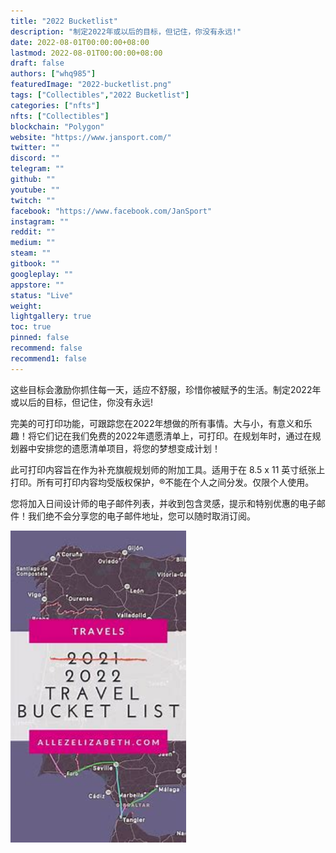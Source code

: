 ```yaml
---
title: "2022 Bucketlist"
description: "制定2022年或以后的目标，但记住，你没有永远!"
date: 2022-08-01T00:00:00+08:00
lastmod: 2022-08-01T00:00:00+08:00
draft: false
authors: ["whq985"]
featuredImage: "2022-bucketlist.png"
tags: ["Collectibles","2022 Bucketlist"]
categories: ["nfts"]
nfts: ["Collectibles"]
blockchain: "Polygon"
website: "https://www.jansport.com/"
twitter: ""
discord: ""
telegram: ""
github: ""
youtube: ""
twitch: ""
facebook: "https://www.facebook.com/JanSport"
instagram: ""
reddit: ""
medium: ""
steam: ""
gitbook: ""
googleplay: ""
appstore: ""
status: "Live"
weight: 
lightgallery: true
toc: true
pinned: false
recommend: false
recommend1: false
---
```

<p>这些目标会激励你抓住每一天，适应不舒服，珍惜你被赋予的生活。制定2022年或以后的目标，但记住，你没有永远!</p>

完美的可打印功能，可跟踪您在2022年想做的所有事情。大与小，有意义和乐趣！将它们记在我们免费的2022年遗愿清单上，可打印。在规划年时，通过在规划器中安排您的遗愿清单项目，将您的梦想变成计划！

此可打印内容旨在作为补充旗舰规划师的附加工具。适用于在 8.5 x 11 英寸纸张上打印。所有可打印内容均受版权保护，®不能在个人之间分发。仅限个人使用。

您将加入日间设计师的电子邮件列表，并收到包含灵感，提示和特别优惠的电子邮件！我们绝不会分享您的电子邮件地址，您可以随时取消订阅。

<img src="OIP.jpg" alt="OIP" style="zoom:150%;" />
